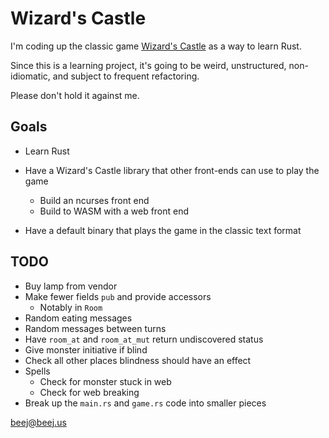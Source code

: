 # Wizard's Castle

I'm coding up the classic game [Wizard's
Castle](https://github.com/beejjorgensen/Wizards-Castle-Info) as a way to learn
Rust.

Since this is a learning project, it's going to be weird, unstructured,
non-idiomatic, and subject to frequent refactoring.

Please don't hold it against me.

## Goals

* Learn Rust

* Have a Wizard's Castle library that other front-ends can use to play the game
  * Build an ncurses front end
  * Build to WASM with a web front end

* Have a default binary that plays the game in the classic text format

## TODO

* Buy lamp from vendor
* Make fewer fields `pub` and provide accessors
  * Notably in `Room`
* Random eating messages
* Random messages between turns
* Have `room_at` and `room_at_mut` return undiscovered status
* Give monster initiative if blind
* Check all other places blindness should have an effect
* Spells
  * Check for monster stuck in web
  * Check for web breaking
* Break up the `main.rs` and `game.rs` code into smaller pieces

<beej@beej.us>
